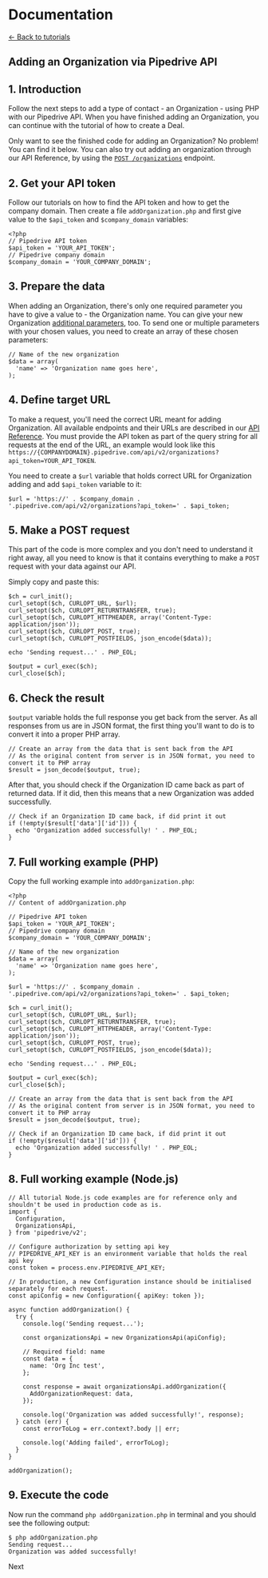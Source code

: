 # Documentation

[← Back to tutorials](/tutorials)

## Adding an Organization via Pipedrive API

## 1\. Introduction

Follow the next steps to add a type of contact - an Organization - using PHP with our Pipedrive API. When you have finished adding an Organization, you can continue with the tutorial of how to create a Deal.

Only want to see the finished code for adding an Organization? No problem! You can find it below. You can also try out adding an organization through our API Reference, by using the [`POST /organizations`](https://developers.pipedrive.com/docs/api/v1/Organizations#addOrganization) endpoint.

## 2\. Get your API token

Follow our tutorials on how to find the API token and how to get the company domain. Then create a file `addOrganization.php` and first give value to the `$api_token` and `$company_domain` variables:
    
    
    <?php
    // Pipedrive API token
    $api_token = 'YOUR_API_TOKEN';
    // Pipedrive company domain
    $company_domain = 'YOUR_COMPANY_DOMAIN';

## 3\. Prepare the data

When adding an Organization, there's only one required parameter you have to give a value to - the Organization name. You can give your new Organization [additional parameters](https://developers.pipedrive.com/docs/api/v1/Organizations#addOrganization), too. To send one or multiple parameters with your chosen values, you need to create an array of these chosen parameters:
    
    
    // Name of the new organization
    $data = array(
      'name' => 'Organization name goes here',
    );

## 4\. Define target URL

To make a request, you'll need the correct URL meant for adding Organization. All available endpoints and their URLs are described in our [API Reference](https://developers.pipedrive.com/docs/api/v1/). You must provide the API token as part of the query string for all requests at the end of the URL, an example would look like this `https://{COMPANYDOMAIN}.pipedrive.com/api/v2/organizations?api_token=YOUR_API_TOKEN`.

You need to create a `$url` variable that holds correct URL for Organization adding and add `$api_token` variable to it:
    
    
    $url = 'https://' . $company_domain . '.pipedrive.com/api/v2/organizations?api_token=' . $api_token;

## 5\. Make a POST request

This part of the code is more complex and you don't need to understand it right away, all you need to know is that it contains everything to make a `POST` request with your data against our API.

Simply copy and paste this:
    
    
    $ch = curl_init();
    curl_setopt($ch, CURLOPT_URL, $url);
    curl_setopt($ch, CURLOPT_RETURNTRANSFER, true);
    curl_setopt($ch, CURLOPT_HTTPHEADER, array('Content-Type: application/json'));
    curl_setopt($ch, CURLOPT_POST, true);
    curl_setopt($ch, CURLOPT_POSTFIELDS, json_encode($data));
    
    echo 'Sending request...' . PHP_EOL;
     
    $output = curl_exec($ch);
    curl_close($ch);

## 6\. Check the result

`$output` variable holds the full response you get back from the server. As all responses from us are in JSON format, the first thing you'll want to do is to convert it into a proper PHP array.
    
    
    // Create an array from the data that is sent back from the API
    // As the original content from server is in JSON format, you need to convert it to PHP array
    $result = json_decode($output, true);

After that, you should check if the Organization ID came back as part of returned data. If it did, then this means that a new Organization was added successfully.
    
    
    // Check if an Organization ID came back, if did print it out
    if (!empty($result['data']['id'])) {
      echo 'Organization added successfully! ' . PHP_EOL;
    }

## 7\. Full working example (PHP)

Copy the full working example into `addOrganization.php`:
    
    
    <?php
    // Content of addOrganization.php
     
    // Pipedrive API token
    $api_token = 'YOUR_API_TOKEN';
    // Pipedrive company domain
    $company_domain = 'YOUR_COMPANY_DOMAIN';
     
    // Name of the new organization
    $data = array(
      'name' => 'Organization name goes here',
    );
     
    $url = 'https://' . $company_domain . '.pipedrive.com/api/v2/organizations?api_token=' . $api_token;
     
    $ch = curl_init();
    curl_setopt($ch, CURLOPT_URL, $url);
    curl_setopt($ch, CURLOPT_RETURNTRANSFER, true);
    curl_setopt($ch, CURLOPT_HTTPHEADER, array('Content-Type: application/json'));
    curl_setopt($ch, CURLOPT_POST, true);
    curl_setopt($ch, CURLOPT_POSTFIELDS, json_encode($data));
    
    echo 'Sending request...' . PHP_EOL;
     
    $output = curl_exec($ch);
    curl_close($ch);
     
    // Create an array from the data that is sent back from the API
    // As the original content from server is in JSON format, you need to convert it to PHP array
    $result = json_decode($output, true);
     
    // Check if an Organization ID came back, if did print it out
    if (!empty($result['data']['id'])) {
      echo 'Organization added successfully! ' . PHP_EOL;
    }
    
    

## 8\. Full working example (Node.js)
    
    
    // All tutorial Node.js code examples are for reference only and shouldn't be used in production code as is.
    import {
      Configuration,
      OrganizationsApi,
    } from 'pipedrive/v2';
    
    // Configure authorization by setting api key
    // PIPEDRIVE_API_KEY is an environment variable that holds the real api key
    const token = process.env.PIPEDRIVE_API_KEY;
    
    // In production, a new Configuration instance should be initialised separately for each request.
    const apiConfig = new Configuration({ apiKey: token });
    
    async function addOrganization() {
      try {
        console.log('Sending request...');
    
        const organizationsApi = new OrganizationsApi(apiConfig);
    
        // Required field: name
        const data = {
          name: 'Org Inc test',
        };
    
        const response = await organizationsApi.addOrganization({
          AddOrganizationRequest: data,
        });
    
        console.log('Organization was added successfully!', response);
      } catch (err) {
        const errorToLog = err.context?.body || err;
    
        console.log('Adding failed', errorToLog);
      }
    }
    
    addOrganization();

## 9\. Execute the code

Now run the command `php addOrganization.php` in terminal and you should see the following output:
    
    
    $ php addOrganization.php
    Sending request...
    Organization was added successfully!

Next 
